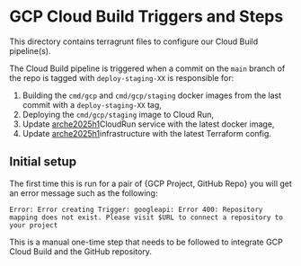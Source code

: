 # GCP Cloud Build Triggers and Steps

This directory contains terragrunt files to configure our Cloud Build pipeline(s).

The Cloud Build pipeline is triggered when a commit on the `main` branch of the repo is tagged with
`deploy-staging-XX` is responsible for:

1. Building the `cmd/gcp` and `cmd/gcp/staging` docker images from the last commit with a `deploy-staging-XX` tag,
1. Deploying the `cmd/gcp/staging` image to Cloud Run,
1. Update [arche2025h1](/deployment/live/gcp/static-ct-staging/logs/arche2025h1/)CloudRun service with the latest docker image,
1. Update [arche2025h1](/deployment/live/gcp/static-ct-staging/logs/arche2025h1/)infrastructure with the latest Terraform config.

## Initial setup

The first time this is run for a pair of {GCP Project, GitHub Repo} you will get an error 
message such as the following:

```
Error: Error creating Trigger: googleapi: Error 400: Repository mapping does not exist. Please visit $URL to connect a repository to your project
```

This is a manual one-time step that needs to be followed to integrate GCP Cloud Build 
and the GitHub repository.
